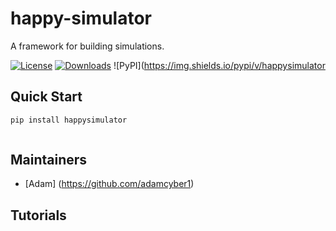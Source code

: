 # happy-simulator
A framework for building simulations.

[![License](https://img.shields.io/badge/License-Apache%202.0-blue.svg)](https://opensource.org/licenses/Apache-2.0) 
[![Downloads](https://pepy.tech/badge/happysimulator)](https://pepy.tech/project/happysimulator)
![PyPI](https://img.shields.io/pypi/v/happysimulator


## Quick Start
```sh
pip install happysimulator
```

```python

```

## Maintainers
- [Adam] (https://github.com/adamcyber1)

## Tutorials 

